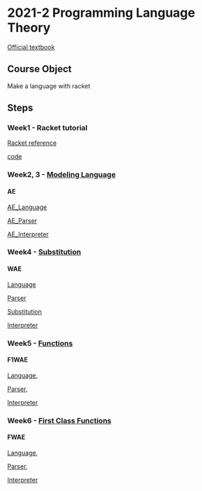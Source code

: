 # 2021-2 Programming Language Theory

[Official textbook](http://cs.brown.edu/~sk/Publications/Books/ProgLangs/2007-04-26/plai-2007-04-26.pdf)

## Course Object

Make a language with racket

## Steps

### Week1 - Racket tutorial

[Racket reference](https://docs.racket-lang.org/reference/booleans.html)

[code](https://github.com/MJ-SEO/2021-2_Programming_Language_Theory/blob/master/Racket_tutorial.rkt)  


### Week2, 3 - [Modeling Language](https://github.com/MJ-SEO/2021-2_Programming_Language_Theory/blob/master/AE)  

#### AE

[AE_Language](https://github.com/MJ-SEO/2021-2_Programming_Language_Theory/blob/master/AE/modeling.rkt) 

[AE_Parser](https://github.com/MJ-SEO/2021-2_Programming_Language_Theory/blob/master/AE/parser.rkt)

[AE_Interpreter](https://github.com/MJ-SEO/2021-2_Programming_Language_Theory/blob/master/AE/interpreter.rkt)  


### Week4 - [Substitution](https://github.com/MJ-SEO/2021-2_Programming_Language_Theory/blob/master/WAE)  

#### WAE

[Language](https://github.com/MJ-SEO/2021-2_Programming_Language_Theory/blob/master/WAE/modeling.rkt)

[Parser](https://github.com/MJ-SEO/2021-2_Programming_Language_Theory/blob/master/WAE/parser.rkt) 

[Substitution](https://github.com/MJ-SEO/2021-2_Programming_Language_Theory/blob/master/WAE/substitution.rkt)

[Interpreter](https://github.com/MJ-SEO/2021-2_Programming_Language_Theory/blob/master/WAE/interpreter.rkt)
 

### Week5 - [Functions]() 

#### F1WAE

[Language](https://github.com/MJ-SEO/2021-2_Programming_Language_Theory/blob/master/F1WAE/modeling.rkt), 

[Parser](https://github.com/MJ-SEO/2021-2_Programming_Language_Theory/blob/master/F1WAE/parser.rkt), 

[Interpreter](https://github.com/MJ-SEO/2021-2_Programming_Language_Theory/blob/master/F1WAE/interpreter.rkt)

### Week6 - [First Class Functions]() 

#### FWAE

[Language](https://github.com/MJ-SEO/2021-2_Programming_Language_Theory/blob/master/F1WAE/modeling.rkt), 

[Parser](https://github.com/MJ-SEO/2021-2_Programming_Language_Theory/blob/master/F1WAE/parser.rkt), 

[Interpreter](https://github.com/MJ-SEO/2021-2_Programming_Language_Theory/blob/master/F1WAE/interpreter.rkt)
